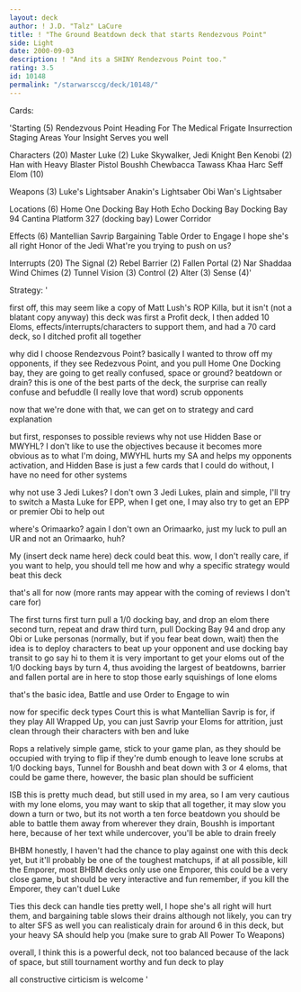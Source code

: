 ```yaml
---
layout: deck
author: ! J.D. "Talz" LaCure
title: ! "The Ground Beatdown deck that starts Rendezvous Point"
side: Light
date: 2000-09-03
description: ! "And its a SHINY Rendezvous Point too."
rating: 3.5
id: 10148
permalink: "/starwarsccg/deck/10148/"
---
```

Cards: 

'Starting (5)
Rendezvous Point
Heading For The Medical Frigate
Insurrection
Staging Areas
Your Insight Serves you well

Characters (20)
Master Luke (2)
Luke Skywalker, Jedi Knight
Ben Kenobi (2)
Han with Heavy Blaster Pistol
Boushh
Chewbacca
Tawass Khaa
Harc Seff
Elom (10)

Weapons (3)
Luke's Lightsaber
Anakin's Lightsaber
Obi Wan's Lightsaber

Locations (6)
Home One Docking Bay
Hoth Echo Docking Bay
Docking Bay 94
Cantina
Platform 327 (docking bay)
Lower Corridor

Effects (6)
Mantellian Savrip
Bargaining Table
Order to Engage
I hope she's all right
Honor of the Jedi
What're you trying to push on us?

Interrupts (20)
The Signal (2)
Rebel Barrier (2)
Fallen Portal (2)
Nar Shaddaa Wind Chimes (2)
Tunnel Vision (3)
Control (2)
Alter (3)
Sense (4)'

Strategy: '

first off, this may seem like a copy of Matt Lush's ROP Killa, but it isn't (not a blatant copy anyway)
this deck was first a Profit deck, I then added 10 Eloms, effects/interrupts/characters to support them, and had a 70 card deck, so I ditched profit all together

why did I choose Rendezvous Point? basically I wanted to throw off my opponents, if they see Redezvous Point, and you pull Home One Docking bay, they are going to get really confused, space or ground? beatdown or drain? this is one of the best parts of the deck, the surprise can really confuse and befuddle (I really love that word) scrub opponents

now that we're done with that, we can get on to strategy and card explanation

but first, responses to possible reviews
why not use Hidden Base or MWYHL? I don't like to use the objectives because it becomes more obvious as to what I'm doing, MWYHL hurts my SA and helps my opponents activation, and Hidden Base is just a few cards that I could do without, I have no need for other systems

why not use 3 Jedi Lukes? I don't own 3 Jedi Lukes, plain and simple, I'll try to switch a Masta Luke for EPP, when I get one, I may also try to get an EPP or premier Obi to help out

where's Orimaarko? again I don't own an Orimaarko, just my luck to pull an UR and not an Orimaarko, huh?

My (insert deck name here) deck could beat this. wow, I don't really care, if you want to help, you should tell me how and why a specific strategy would beat this deck

that's all for now (more rants may appear with the coming of reviews I don't care for)

The first turns
first turn pull a 1/0 docking bay, and drop an elom there
second turn, repeat and draw
third turn, pull Docking Bay 94 and drop any Obi or Luke personas (normally, but if you fear beat down, wait)
then the idea is to deploy characters to beat up your opponent and use docking bay transit to go say hi to them
it is very important to get your eloms out of the 1/0 docking bays by turn 4, thus avoiding the largest of beatdowns, barrier and fallen portal are in here to stop those early squishings of lone eloms

that's the basic idea, Battle and use Order to Engage to win

now for specific deck types
Court
this is what Mantellian Savrip is for, if they play All Wrapped Up, you can just Savrip your Eloms for attrition, just clean through their characters with ben and luke

Rops
a relatively simple game, stick to your game plan, as they should be occupied with trying to flip
if they're dumb enough to leave lone scrubs at 1/0 docking bays, Tunnel for Boushh and beat down with 3 or 4 eloms, that could be game there, however, the basic plan should be sufficient

ISB
this is pretty much dead, but still used in my area, so I am very cautious with my lone eloms, you may want to skip that all together, it may slow you down a turn or two, but its not worth a ten force beatdown
you should be able to battle them away from wherever they drain, Boushh is important here, because of her text while undercover, you'll be able to drain freely

BHBM
honestly, I haven't had the chance to play against one with this deck	yet, but it'll probably be one of the toughest matchups, if at all possible, kill the Emporer, most BHBM decks only use one Emporer, this could be a very close game, but should be very interactive and fun
remember, if you kill the Emporer, they can't duel Luke

Ties
this deck can handle ties pretty well, I hope she's all right will hurt them, and bargaining table slows their drains
although not likely, you can try to alter SFS as well
you can realisticaly drain for around 6 in this deck, but your heavy SA should help you (make sure to grab All Power To Weapons)

overall, I think this is a powerful deck, not too balanced because of the lack of space, but still tournament worthy and fun deck to play

all constructive cirticism is welcome	'
